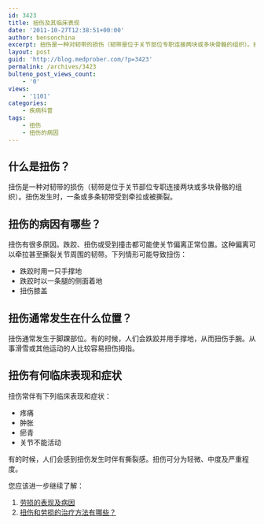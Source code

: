 ```yaml
---
id: 3423
title: 扭伤及其临床表现
date: '2011-10-27T12:38:51+00:00'
author: bensonchina
excerpt: 扭伤是一种对韧带的损伤（韧带是位于关节部位专职连接两块或多块骨骼的组织）。扭伤发生时，一条或多条韧带受到牵拉或被撕裂。
layout: post
guid: 'http://blog.medprober.com/?p=3423'
permalink: /archives/3423
bulteno_post_views_count:
    - '0'
views:
    - '1101'
categories:
    - 疾病科普
tags:
    - 扭伤
    - 扭伤的病因
---
```


## 什么是扭伤？

扭伤是一种对韧带的损伤（韧带是位于关节部位专职连接两块或多块骨骼的组织）。扭伤发生时，一条或多条韧带受到牵拉或被撕裂。

## 扭伤的病因有哪些？

扭伤有很多原因。跌跤、扭伤或受到撞击都可能使关节偏离正常位置。这种偏离可以牵拉甚至撕裂关节周围的韧带。下列情形可能导致扭伤：

- 跌跤时用一只手撑地
- 跌跤时以一条腿的侧面着地
- 扭伤膝盖

## 扭伤通常发生在什么位置？

扭伤通常发生于脚踝部位。有的时候，人们会跌跤并用手撑地，从而扭伤手腕。从事滑雪或其他运动的人比较容易扭伤拇指。

## 扭伤有何临床表现和症状

扭伤常伴有下列临床表现和症状：

- 疼痛
- 肿胀
- 瘀青
- 关节不能活动

有的时候，人们会感到扭伤发生时伴有撕裂感。扭伤可分为轻微、中度及严重程度。

您应该进一步继续了解：

1. [劳损的表现及病因](http://blog.medprober.com/strains.html)
2. [扭伤和劳损的治疗方法有哪些？](http://blog.medprober.com/sprains-and-strains.html)